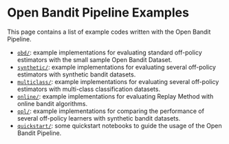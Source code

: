 # Open Bandit Pipeline Examples

This page contains a list of example codes written with the Open Bandit Pipeline.

- [`obd/`](./obd/): example implementations for evaluating standard off-policy estimators with the small sample Open Bandit Dataset.
- [`synthetic/`](./synthetic/): example implementations for evaluating several off-policy estimators with synthetic bandit datasets.
- [`multiclass/`](./multiclass/): example implementations for evaluating several off-policy estimators with multi-class classification datasets.
- [`online/`](./online/): example implementations for evaluating Replay Method with online bandit algorithms.
- [`opl/`](./opl/): example implementations for comparing the performance of several off-policy learners with synthetic bandit datasets.
- [`quickstart/`](./quickstart/): some quickstart notebooks to guide the usage of the Open Bandit Pipeline.
